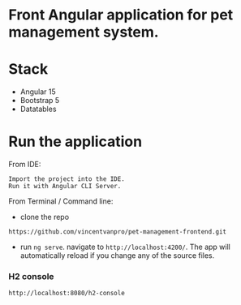 # Front Angular application for pet management system.

# Stack
* Angular 15
* Bootstrap 5
* Datatables

# Run the application

From IDE:
```
Import the project into the IDE. 
Run it with Angular CLI Server.
```

From Terminal / Command line:

* clone the repo
```
https://github.com/vincentvanpro/pet-management-frontend.git
```
* run `ng serve`. navigate to `http://localhost:4200/`. The app will automatically reload if you change any of the source files.
### H2 console
```
http://localhost:8080/h2-console
```
